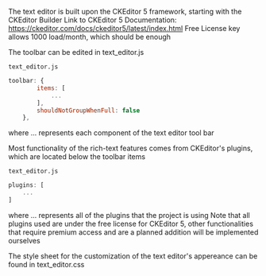 The text editor is built upon the CKEditor 5 framework, starting with the CKEditor Builder
Link to CKEditor 5 Documentation: https://ckeditor.com/docs/ckeditor5/latest/index.html
Free License key allows 1000 load/month, which should be enough

The toolbar can be edited in text_editor.js

`text_editor.js`
``` js
toolbar: {
		items: [
			...
		],
		shouldNotGroupWhenFull: false
	}, 
```

where ... represents each component of the text editor tool bar

Most functionality of the rich-text features comes from CKEditor's plugins, which are located below the toolbar items

`text_editor.js`
``` js
plugins: [
    ...
]
```

where ... represents all of the plugins that the project is using
Note that all plugins used are under the free license for CKEditor 5, other functionalities that require premium access
and are a planned addition will be implemented ourselves

The style sheet for the customization of the text editor's appereance can be found in text_editor.css